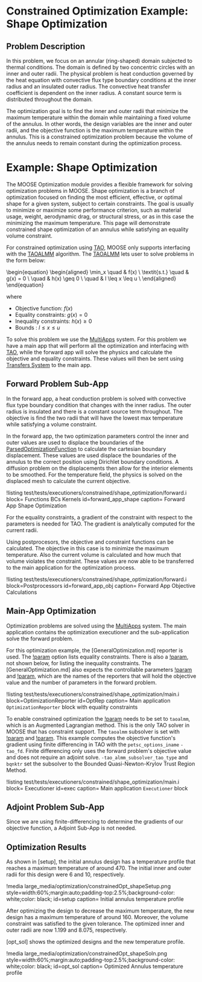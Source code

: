 # Constrained Optimization Example: Shape Optimization

## Problem Description

In this problem, we focus on an annular (ring-shaped) domain subjected to
thermal conditions. The domain is defined by two concentric circles with an
inner and outer radii. The physical problem is heat conduction governed by the
heat equation with convective flux type boundary conditions at the inner radius
and an insulated outer radius. The convective heat transfer coefficient is
dependent on the inner radius. A constant source term is distributed throughout
the domain.

The optimization goal is to find the inner and outer radii that minimize the
maximum temperature within the domain while maintaining a fixed volume of the
annulus. In other words, the design variables are the inner and outer radii,
and the objective function is the maximum temperature within the annulus. This
is a constrained optimization problem because the volume of the annulus needs to
remain constant during the optimization process.


# Example: Shape Optimization

The MOOSE Optimization module provides a flexible framework for solving
optimization problems in MOOSE. Shape
optimization is a branch of optimization focused on finding the most efficient,
effective, or optimal shape for a given system, subject to certain constraints.
The goal is usually to minimize or maximize some performance criterion, such as
material usage, weight, aerodynamic drag, or structural stress, or as in this
case the minimizing the maximum temperature. This page will demonstrate constrained shape
optimization of an annulus while satisfying an equality volume constraint.

For constrained optimization using
[TAO](https://petsc.org/release/docs/manual/tao/), MOOSE only supports
interfacing with the
 [TAOALMM](https://petsc.org/release/manualpages/Tao/TAOALMM/) algorithm. The
 [TAOALMM](https://petsc.org/release/manualpages/Tao/TAOALMM/)  lets user to
 solve problems in the form below:

\begin{equation}
\begin{aligned}
\min_x \quad &  f(x) \\
\textit{s.t.} \quad & g(x) = 0 \\
\quad & h(x) \geq 0  \\
\quad & l \leq x \leq u \\
\end{aligned}
\end{equation}

where

- Objective function: $f(x)$
- Equality constraints: $g(x) = 0$
- Inequality constraints: $h(x) \geq 0$
- Bounds : $l \leq x \leq u$

To solve this problem we use the [MultiApps](MultiApps/index.md) system. For
this problem we have a main app that will perform all the optimization and
interfacing with [TAO](https://petsc.org/release/docs/manual/tao/), while the
forward app will solve the physics and calculate the objective and equality
constraints. These values will then be sent using
[Transfers System](Transfers/index.md) to the main app.

## Forward Problem Sub-App

In the forward app, a heat conduction problem is solved with convective flux
type boundary condition that changes with the inner radius. The outer radius is
insulated and there is a constant source term throughout. The objective is
find the two radii that will have the lowest max temperature while satisfying a
volume constraint.

In the forward app, the two optimization parameters control the inner and outer
values are used to displace the boundaries of the
[ParsedOptimizationFunction](/Functions/ParsedOptimizationFunction) to calculate
the cartesian boundary displacement. These
values are used displace the boundaries of the
annulus to the correct position using Dirichlet boundary conditions. A diffusion
problem on the displacements then allow for the interior elements to be
smoothed. For the temperature field, the physics is solved on the displaced mesh
to calculate the current objective.

!listing test/tests/executioners/constrained/shape_optimization/forward.i
         block= Functions BCs Kernels
         id=forward_app_shape
         caption= Forward App Shape Optimization

For the equality constraints, a gradient of the constraint with respect to the
parameters is needed for TAO. The gradient is analytically computed for the
current radii.

Using postprocesors, the objective and constraint functions can be calculated.
The objective in this case is to minimize the maximum temperature. Also the
current volume is calculated and how much that volume violates the constraint.
These values are now able to be transferred to the main application for the
optimization process.


!listing test/tests/executioners/constrained/shape_optimization/forward.i
         block=Postprocessors
         id=forward_app_obj
         caption= Forward App Objective Calculations

## Main-App Optimization

Optimization problems are solved using the [MultiApps](MultiApps/index.md)
system.  The main application contains the optimization executioner and the
sub-application solve the forward problem.

For this optimization example, the [GeneralOptimization.md] reporter is used. The
[!param](/OptimizationReporter/OptimizationReporter/equality_names) option lists
equality constraints. There is also a
[!param](/OptimizationReporter/OptimizationReporter/inequality_names), not shown
below, for listing the inequality constraints. The
[GeneralOptimization.md] also expects
the controllable parameters
[!param](/OptimizationReporter/GeneralOptimization/objective_name) and
[!param](/OptimizationReporter/GeneralOptimization/num_values_name), which
are the names of the reporters that will hold the objective value and the number
of parameters in the forward problem.


!listing test/tests/executioners/constrained/shape_optimization/main.i
         block=OptimizationReporter
         id=OptRep
         caption= Main application `OptimizationReporter` block with equality
         constraints

To enable constrained optimization the
[!param](/Executioner/Optimize/tao_solver) needs to be set to `taoalmm`, which
is an Augmented Lagrangian method. This is the only TAO solver in MOOSE that has
constraint support. The `taoalmm` subsolver is set with [!param](/Executioner/Optimize/petsc_options_iname) and
[!param](/Executioner/Optimize/petsc_options_value).
This example computes the objective function's gradient using finite differencing in TAO with the `petsc_options_iname` `-tao_fd`.  Finite differencing only uses the forward problem's objective value and does not require an adjoint solve.
`-tao_almm_subsolver_tao_type` and  `bqnktr` set the subsolver to the Bounded Quasi-Newton-Krylov
Trust Region Method.

!listing test/tests/executioners/constrained/shape_optimization/main.i
        block= Executioner
        id=exec
        caption= Main application `Executioner` block

## Adjoint Problem Sub-App

Since we are using finite-differencing to determine the gradients of our
objective function, a Adjoint Sub-App is not needed.

## Optimization Results

As shown in [setup], the initial annulus design has a temperature profile that
reaches a maximum temperature of around 470. The initial inner and outer radii
for this design were 6 and 10, respectively.

!media large_media/optimization/constrainedOpt_shapeSetup.png
        style=width:60%;margin:auto;padding-top:2.5%;background-color: white;color: black;
        id=setup
        caption= Initial annulus temperature profile

After optimizing the design to decrease the maximum temperature, the new design
has a maximum temperature of around 160. Moreover, the volume constraint was
satisfied to the given tolerance. The optimized inner and outer radii are now
1.199 and 8.075, respectively.

[opt_sol] shows the optimized designs and the new temperature profile.

!media large_media/optimization/constrainedOpt_shapeSoln.png
        style=width:60%;margin:auto;padding-top:2.5%;background-color: white;color: black;
        id=opt_sol
        caption= Optimized Annulus temperature profile

